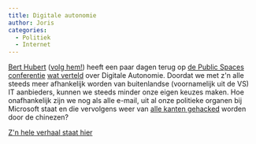 ```yaml
---
title: Digitale autonomie
author: Joris
categories:
  - Politiek
  - Internet
---
```


[Bert Hubert](https://berthub.eu/) ([volg hem!](https://fosstodon.org/@bert_hubert)) heeft een paar dagen terug op [de Public Spaces conferentie](https://conference.publicspaces.net/) [wat verteld](https://berthub.eu/articles/posts/publicspaces-digitale-autonomie-7-juni-2024/) over Digitale Autonomie. Doordat we met z'n alle steeds meer afhankelijk worden van buitenlandse (voornamelijk uit de VS) IT aanbieders, kunnen we steeds minder onze eigen keuzes maken. Hoe onafhankelijk zijn we nog als alle e-mail, uit al onze politieke organen bij Microsoft staat en die vervolgens weer van [alle kanten gehacked](https://www.washingtonpost.com/national-security/2024/04/02/microsoft-cyber-china-hack-report/) worden door de chinezen?

[Z'n hele verhaal staat hier](https://berthub.eu/articles/posts/publicspaces-digitale-autonomie-7-juni-2024/)
